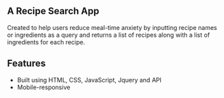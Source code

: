  ## A Recipe Search App
Created to help users reduce meal-time anxiety by inputting recipe names or ingredients as a query and returns a list of recipes along with a list of ingredients for each recipe.
 
## Features

* Built using HTML, CSS, JavaScript, Jquery and API
* Mobile-responsive

